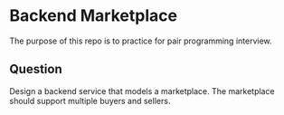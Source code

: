 # Backend Marketplace

The purpose of this repo is to practice for pair programming interview.

## Question

Design a backend service that models a marketplace. The marketplace should support multiple buyers
and sellers.
